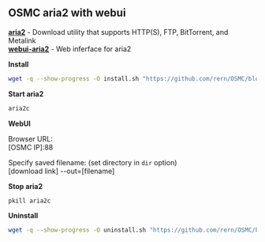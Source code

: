 OSMC aria2 with webui
---

[**aria2**](https://aria2.github.io/) - Download utility that supports HTTP(S), FTP, BitTorrent, and Metalink  
[**webui-aria2**](https://github.com/ziahamza/webui-aria2) - Web inferface for aria2  


**Install**  
```sh
wget -q --show-progress -O install.sh "https://github.com/rern/OSMC/blob/master/aria2/install.sh?raw=1"; chmod +x install.sh; ./install.sh
```

**Start aria2**  
```sh
aria2c
```

**WebUI**  
  
Browser URL:  
\[OSMC IP]:88  

Specify saved filename: (set directory in `dir` option)  
[download link] --out=[filename]  

**Stop aria2**  
```sh
pkill aria2c
```

**Uninstall**  
```sh
wget -q --show-progress -O uninstall.sh "https://github.com/rern/OSMC/blob/master/aria2/uninstall.sh?raw=1"; chmod +x uninstall.sh; ./uninstall.sh
```
